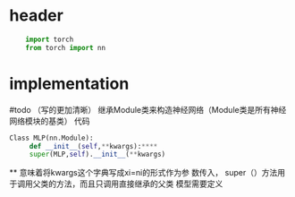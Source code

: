 # header
```python
    import torch
	from torch import nn
```
# implementation
#todo （写的更加清晰）
继承Module类来构造神经网络（Module类是所有神经网络模块的基类）
代码
```python
Class MLP(nn.Module):
     def __init__(self,**kwargs):**​**
     super(MLP,self).__init__(**kwargs)
```
** 意味着将kwargs这个字典写成xi=ni的形式作为参 数传入， super（）方法用于调用父类的方法，而且只调用直接继承的父类
模型需要定义
